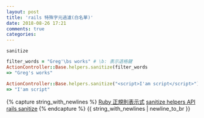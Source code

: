 ```yaml
---
layout: post
title: 'rails 特殊字元過濾(白名單)'
date: 2018-08-26 17:21
comments: true
categories:
---
```

`sanitize`
```rb
filter_words = "Greg'\bs works" # \b: 表示退格鍵
ActionController::Base.helpers.sanitize(filter_words
=> "Greg's works"

ActionController::Base.helpers.sanitize("<script>I'am script</script>")
=> "I'am script"
```
{% capture string_with_newlines %}
[Ruby 正規則表示式](http://www.runoob.com/ruby/ruby-regular-expressions.html)
[sanitize helpers API](https://apidock.com/rails/ActionView/Helpers/SanitizeHelper/sanitize)
[rails sanitize](https://stackoverflow.com/questions/32553330/sanitize-helper-in-rails)
{% endcapture %}
{{ string_with_newlines | newline_to_br }}